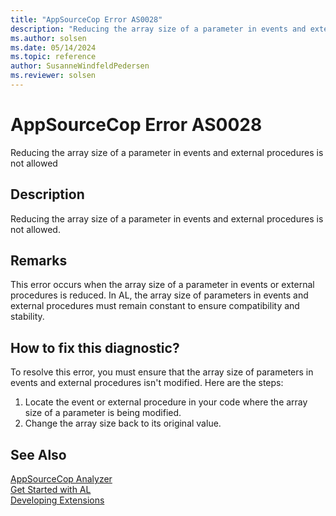 ```yaml
---
title: "AppSourceCop Error AS0028"
description: "Reducing the array size of a parameter in events and external procedures is not allowed."
ms.author: solsen
ms.date: 05/14/2024
ms.topic: reference
author: SusanneWindfeldPedersen
ms.reviewer: solsen
---
```

[//]: # (START>DO_NOT_EDIT)
[//]: # (IMPORTANT:Do not edit any of the content between here and the END>DO_NOT_EDIT.)
[//]: # (Any modifications should be made in the .xml files in the ModernDev repo.)
# AppSourceCop Error AS0028
Reducing the array size of a parameter in events and external procedures is not allowed

## Description
Reducing the array size of a parameter in events and external procedures is not allowed.

[//]: # (IMPORTANT: END>DO_NOT_EDIT)

## Remarks

This error occurs when the array size of a parameter in events or external procedures is reduced. In AL, the array size of parameters in events and external procedures must remain constant to ensure compatibility and stability.

## How to fix this diagnostic?

To resolve this error, you must ensure that the array size of parameters in events and external procedures isn't modified. Here are the steps:

1. Locate the event or external procedure in your code where the array size of a parameter is being modified.
2. Change the array size back to its original value.

## See Also  
[AppSourceCop Analyzer](appsourcecop.md)  
[Get Started with AL](../devenv-get-started.md)  
[Developing Extensions](../devenv-dev-overview.md)  